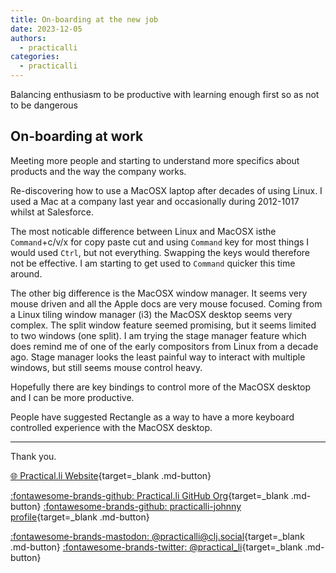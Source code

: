```yaml
---
title: On-boarding at the new job
date: 2023-12-05
authors:
  - practicalli
categories:
  - practicalli
---
```


Balancing enthusiasm to be productive with learning enough first so as not to be dangerous

<!-- more -->


## On-boarding at work

Meeting more people and starting to understand more specifics about products and the way the company works.

Re-discovering how to use a MacOSX laptop after decades of using Linux.  I used a Mac at a company last year and occasionally during 2012-1017 whilst at Salesforce.

The most noticable difference between Linux and MacOSX isthe `Command`+c/v/x for copy paste cut and using `Command` key for most things I would used `Ctrl`, but not everything.  Swapping the keys would therefore not be effective.  I am starting to get used to `Command` quicker this time around.

The other big difference is the MacOSX window manager.  It seems very mouse driven and all the Apple docs are very mouse focused.  Coming from a Linux tiling window manager (i3) the MacOSX desktop seems very complex.  The split window feature seemed promising, but it seems limited to two windows (one split).  I am trying the stage manager feature which does remind me of one of the early compositors from Linux from a decade ago.  Stage manager looks the least painful way to interact with multiple windows, but still seems mouse control heavy.

Hopefully there are key bindings to control more of the MacOSX desktop and I can be more productive.

People have suggested Rectangle as a way to have a more keyboard controlled experience with the MacOSX desktop.

---
Thank you.

[:globe_with_meridians: Practical.li Website](https://practical.li){target=_blank .md-button}

[:fontawesome-brands-github: Practical.li GitHub Org](https://github.com/practicalli){target=_blank .md-button}
[:fontawesome-brands-github: practicalli-johnny profile](https://github.com/practicalli-johnny){target=_blank .md-button}

[:fontawesome-brands-mastodon: @practicalli@clj.social](https://clj.social/@practicalli){target=_blank .md-button}
[:fontawesome-brands-twitter: @practical_li](https://twitter.com/practcial_li){target=_blank .md-button}
